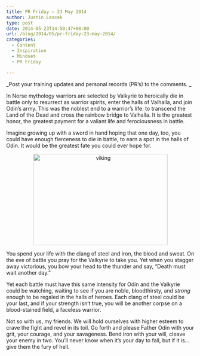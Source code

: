 ```yaml
---
title: PR Friday – 23 May 2014
author: Justin Lascek
type: post
date: 2014-05-23T14:50:47+00:00
url: /blog/2014/05/pr-friday-23-may-2014/
categories:
  - Content
  - Inspiration
  - Mindset
  - PR Friday

---
```

_Post your training updates and personal records (PR&#8217;s) to the comments. _

In Norse mythology warriors are selected by Valkyrie to heroically die in battle only to resurrect as warrior spirits, enter the halls of Valhalla, and join Odin&#8217;s army. This was the noblest end to a warrior&#8217;s life: to transcend the Land of the Dead and cross the rainbow bridge to Valhalla. It is the greatest honor, the greatest payment for a valiant life and ferociousness in battle.

Imagine growing up with a sword in hand hoping that one day, too, you could have enough fierceness to die in battle, to earn a spot in the halls of Odin. It would be the greatest fate you could ever hope for.

<p style="text-align: center;">
  <a href="/2014/05/viking.jpg"><img data-attachment-id="9942" data-permalink="/blog/2014/05/pr-friday-23-may-2014/viking/" data-orig-file="/2014/05/viking.jpg" data-orig-size="799,543" data-comments-opened="1" data-image-meta="{&quot;aperture&quot;:&quot;0&quot;,&quot;credit&quot;:&quot;&quot;,&quot;camera&quot;:&quot;&quot;,&quot;caption&quot;:&quot;&quot;,&quot;created_timestamp&quot;:&quot;0&quot;,&quot;copyright&quot;:&quot;&quot;,&quot;focal_length&quot;:&quot;0&quot;,&quot;iso&quot;:&quot;0&quot;,&quot;shutter_speed&quot;:&quot;0&quot;,&quot;title&quot;:&quot;&quot;}" data-image-title="viking" data-image-description="" data-medium-file="/2014/05/viking-200x135.jpg" data-large-file="/2014/05/viking-450x305.jpg" class="aligncenter  wp-image-9942" alt="viking" src="/2014/05/viking-450x305.jpg" width="360" height="244" srcset="/2014/05/viking-450x305.jpg 450w, /2014/05/viking-150x101.jpg 150w, /2014/05/viking-200x135.jpg 200w, /2014/05/viking-441x300.jpg 441w, /2014/05/viking.jpg 799w" sizes="(max-width: 360px) 100vw, 360px" /></a>
</p>

You spend your life with the clang of steel and iron, the blood and sweat. On the eve of battle you pray for the Valkyrie to take you. Yet when you stagger away victorious, you bow your head to the thunder and say, &#8220;Death must wait another day.&#8221;

Yet each battle must have this same intensity for Odin and the Valkyrie could be watching, waiting to see if you are noble, bloodthirsty, and _strong_ enough to be regaled in the halls of heroes. Each clang of steel could be your last, and if your strength isn&#8217;t true, you will be another corpse on a blood-stained field, a faceless warrior.

Not so with us, my friends. We will hold ourselves with higher esteem to crave the fight and revel in its toil. Go forth and please Father Odin with your grit, your courage, and your savageness. Bend iron with your will, cleave your enemy in two. You&#8217;ll never know when it&#8217;s your day to fall, but if it is&#8230;give them the fury of hell.
